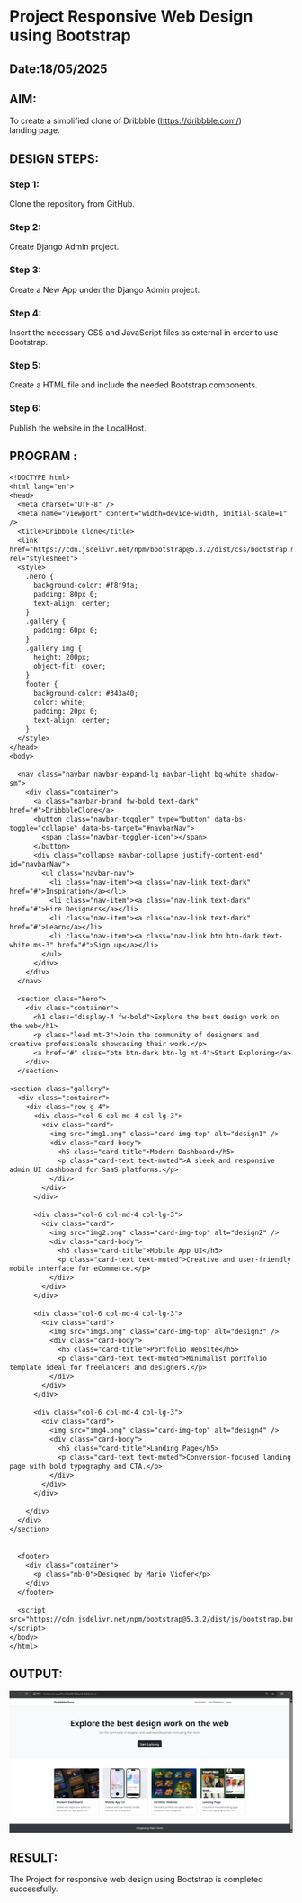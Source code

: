# Project Responsive Web Design using Bootstrap
## Date:18/05/2025

## AIM:
To create a simplified clone of Dribbble (https://dribbble.com/) landing page.


## DESIGN STEPS:

### Step 1:
Clone the repository from GitHub.

### Step 2:
Create Django Admin project.

### Step 3:
Create a New App under the Django Admin project.

### Step 4:
Insert the necessary CSS and JavaScript files as external in order to use Bootstrap.

### Step 5:
Create a HTML file and include the needed Bootstrap components.

### Step 6:
Publish the website in the LocalHost.

## PROGRAM :

~~~
<!DOCTYPE html>
<html lang="en">
<head>
  <meta charset="UTF-8" />
  <meta name="viewport" content="width=device-width, initial-scale=1" />
  <title>Dribbble Clone</title>
  <link href="https://cdn.jsdelivr.net/npm/bootstrap@5.3.2/dist/css/bootstrap.min.css" rel="stylesheet">
  <style>
    .hero {
      background-color: #f8f9fa;
      padding: 80px 0;
      text-align: center;
    }
    .gallery {
      padding: 60px 0;
    }
    .gallery img {
      height: 200px;
      object-fit: cover;
    }
    footer {
      background-color: #343a40;
      color: white;
      padding: 20px 0;
      text-align: center;
    }
  </style>
</head>
<body>

  <nav class="navbar navbar-expand-lg navbar-light bg-white shadow-sm">
    <div class="container">
      <a class="navbar-brand fw-bold text-dark" href="#">DribbbleClone</a>
      <button class="navbar-toggler" type="button" data-bs-toggle="collapse" data-bs-target="#navbarNav">
        <span class="navbar-toggler-icon"></span>
      </button>
      <div class="collapse navbar-collapse justify-content-end" id="navbarNav">
        <ul class="navbar-nav">
          <li class="nav-item"><a class="nav-link text-dark" href="#">Inspiration</a></li>
          <li class="nav-item"><a class="nav-link text-dark" href="#">Hire Designers</a></li>
          <li class="nav-item"><a class="nav-link text-dark" href="#">Learn</a></li>
          <li class="nav-item"><a class="nav-link btn btn-dark text-white ms-3" href="#">Sign up</a></li>
        </ul>
      </div>
    </div>
  </nav>

  <section class="hero">
    <div class="container">
      <h1 class="display-4 fw-bold">Explore the best design work on the web</h1>
      <p class="lead mt-3">Join the community of designers and creative professionals showcasing their work.</p>
      <a href="#" class="btn btn-dark btn-lg mt-4">Start Exploring</a>
    </div>
  </section>

<section class="gallery">
  <div class="container">
    <div class="row g-4">
      <div class="col-6 col-md-4 col-lg-3">
        <div class="card">
          <img src="img1.png" class="card-img-top" alt="design1" />
          <div class="card-body">
            <h5 class="card-title">Modern Dashboard</h5>
            <p class="card-text text-muted">A sleek and responsive admin UI dashboard for SaaS platforms.</p>
          </div>
        </div>
      </div>

      <div class="col-6 col-md-4 col-lg-3">
        <div class="card">
          <img src="img2.png" class="card-img-top" alt="design2" />
          <div class="card-body">
            <h5 class="card-title">Mobile App UI</h5>
            <p class="card-text text-muted">Creative and user-friendly mobile interface for eCommerce.</p>
          </div>
        </div>
      </div>

      <div class="col-6 col-md-4 col-lg-3">
        <div class="card">
          <img src="img3.png" class="card-img-top" alt="design3" />
          <div class="card-body">
            <h5 class="card-title">Portfolio Website</h5>
            <p class="card-text text-muted">Minimalist portfolio template ideal for freelancers and designers.</p>
          </div>
        </div>
      </div>

      <div class="col-6 col-md-4 col-lg-3">
        <div class="card">
          <img src="img4.png" class="card-img-top" alt="design4" />
          <div class="card-body">
            <h5 class="card-title">Landing Page</h5>
            <p class="card-text text-muted">Conversion-focused landing page with bold typography and CTA.</p>
          </div>
        </div>
      </div>

    </div>
  </div>
</section>


  <footer>
    <div class="container">
      <p class="mb-0">Designed by Mario Viofer</p>
    </div>
  </footer>

  <script src="https://cdn.jsdelivr.net/npm/bootstrap@5.3.2/dist/js/bootstrap.bundle.min.js"></script>
</body>
</html>

~~~


## OUTPUT:
![alt text](dribbbleweb.png)

## RESULT:
The Project for responsive web design using Bootstrap is completed successfully.
